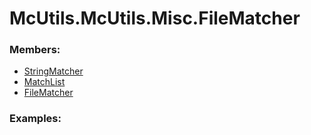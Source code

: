 # <a id="McUtils.McUtils.Misc.FileMatcher">McUtils.McUtils.Misc.FileMatcher</a>
    


### Members:

  - [StringMatcher](FileMatcher/StringMatcher.md)
  - [MatchList](FileMatcher/MatchList.md)
  - [FileMatcher](FileMatcher/FileMatcher.md)

### Examples:

